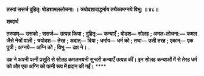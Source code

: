**तस्यां ससर्ज दुहितृ: षोडशामललोचना: ।** **त्रयोदशादाद्धर्माय तथैकामग्नये विभु: ॥ ४८॥** 

**शब्दार्थ** 

**तस्याम्—** **उसको** **; ससर्ज—** **उत्पन्न किया** **; दुहितृ:—** **कन्याएँ** **; षोडश—** **सोलह** **; अमल-लोचना:—** **कमल जैसे नेत्रों वाली** **;** **त्रयोदश—** **तेरह** **; अदात्—** **दिया** **; धर्माय—** **धर्म को** **; तथा—** **उसी तरह** **; एकाम्—** **एक पुत्री** **; अग्नये—** **अग्नि को** **; विभु:—** **दक्ष** **ने।** **.** 

**दक्ष ने अपनी पत्नी प्रसूति से सोलह कमलनयनी सुन्दरी कन्याएँ उत्पन्न कीं। इन सोलह** **कन्याओं में से तेरह धर्म को और एक अग्नि को पत्नी रूप में प्रदान की गईं।** **** 